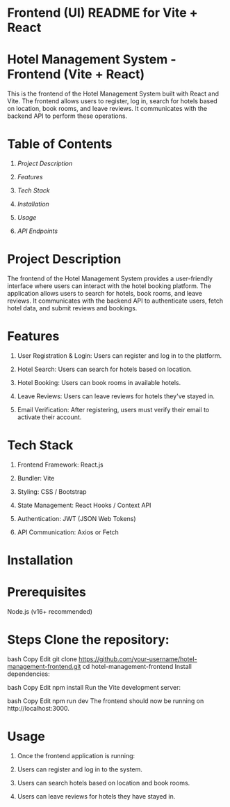 # Frontend (UI) README for Vite + React
# Hotel Management System - Frontend (Vite + React)
 This is the frontend of the Hotel Management System built with React and Vite. The frontend allows users to register, log in, search for hotels based on location, book rooms, and leave reviews. It communicates with the backend API to perform these operations.

# Table of Contents

1) *Project Description*

2)  *Features*

3)  *Tech Stack*

4)  *Installation*

5)  *Usage*

6)  *API Endpoints*



# Project Description
The frontend of the Hotel Management System provides a user-friendly interface where users can interact with the hotel booking platform. The application allows users to search for hotels, book rooms, and leave reviews. It communicates with the backend API to authenticate users, fetch hotel data, and submit reviews and bookings.

# Features
1) User Registration & Login: Users can register and log in to the platform.

2) Hotel Search: Users can search for hotels based on location.

3) Hotel Booking: Users can book rooms in available hotels.

4) Leave Reviews: Users can leave reviews for hotels they've stayed in.

5) Email Verification: After registering, users must verify their email to activate their account.

# Tech Stack
1) Frontend Framework: React.js

2) Bundler: Vite

3) Styling: CSS / Bootstrap

4) State Management: React Hooks / Context API

5) Authentication: JWT (JSON Web Tokens)

6) API Communication: Axios or Fetch

# Installation
# Prerequisites
Node.js (v16+ recommended)

# Steps Clone the repository:

bash
Copy
Edit
git clone https://github.com/your-username/hotel-management-frontend.git
cd hotel-management-frontend
Install dependencies:

bash
Copy
Edit
npm install
Run the Vite development server:

bash
Copy
Edit
npm run dev
The frontend should now be running on http://localhost:3000.

# Usage
1) Once the frontend application is running:

2) Users can register and log in to the system.

3) Users can search hotels based on location and book rooms.

4) Users can leave reviews for hotels they have stayed in.


